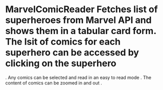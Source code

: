 # MarvelComicReader Fetches list of superheroes from Marvel API and shows them in a tabular card form. The lsit of comics for each superhero can be accessed  by clicking on the superhero
. Any comics can be selected and read in an easy to read mode . The content of comics can be zoomed in and out .

